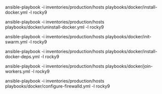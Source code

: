 ansible-playbook -i inventories/production/hosts playbooks/docker/install-docker.yml -l rocky9

ansible-playbook -i inventories/production/hosts playbooks/docker/uninstall-docker.yml -l rocky9

ansible-playbook -i inventories/production/hosts playbooks/docker/init-swarm.yml -l rocky9

ansible-playbook -i inventories/production/hosts playbooks/docker/install-docker-deps.yml -l rocky9

ansible-playbook -i inventories/production/hosts playbooks/docker/join-workers.yml -l rocky9

ansible-playbook -i inventories/production/hosts playbooks/docker/configure-firewalld.yml -l rocky9
